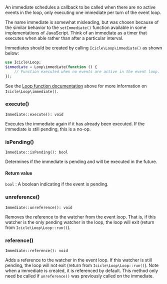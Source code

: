 An immediate schedules a callback to be called when there are no active events in the loop, only executing one immediate per turn of the event loop.

The name immediate is somewhat misleading, but was chosen because of the similar behavior to the `setImmediate()` function available in some implementations of JavaScript. Think of an immediate as a timer that executes when able rather than after a particular interval.

Immediates should be created by calling `Icicle\Loop\immediate()` as shown below:

```php
use Icicle\Loop;
$immediate = Loop\immediate(function () {
    // Function executed when no events are active in the event loop.
});
```

See the [Loop function documentation](#immediate) above for more information on `Icicle\Loop\immediate()`.

### execute()

    Immediate::execute(): void

Executes the immediate again if it has already been executed. If the immediate is still pending, this is a no-op.


### isPending()

    Immediate::isPending(): bool

Determines if the immediate is pending and will be executed in the future.

#### Return value
`bool`
:   A boolean indicating if the event is pending.


### unreference()

    Immediate::unreference(): void

Removes the reference to the watcher from the event loop. That is, if this watcher is the only pending watcher in the loop, the loop will exit (return from `Icicle\Loop\Loop::run()`).


### reference()

    Immediate::reference(): void

Adds a reference to the watcher in the event loop. If this watcher is still pending, the loop will not exit (return from `Icicle\Loop\Loop::run()`). Note when a immediate is created, it is referenced by default. This method only need be called if `unreference()` was previously called on the immediate.
